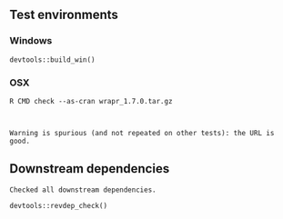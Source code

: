 

## Test environments

### Windows

    devtools::build_win()

 
    
    
### OSX 

    R CMD check --as-cran wrapr_1.7.0.tar.gz
    
 

    Warning is spurious (and not repeated on other tests): the URL is good.


## Downstream dependencies

    Checked all downstream dependencies.

    devtools::revdep_check()
 
